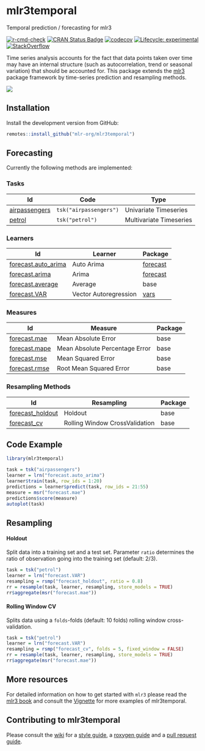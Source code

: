 
# mlr3temporal

Temporal prediction / forecasting for mlr3

<!-- badges: start -->

[![r-cmd-check](https://github.com/mlr-org/mlr3temporal/actions/workflows/r-cmd-check.yml/badge.svg)](https://github.com/mlr-org/mlr3temporal/actions/workflows/r-cmd-check.yml)
[![CRAN Status
Badge](https://www.r-pkg.org/badges/version-ago/mlr3temporal)](https://cran.r-project.org/package=mlr3temporal)
[![codecov](https://codecov.io/gh/mlr-org/mlr3temporal/branch/master/graph/badge.svg)](https://codecov.io/gh/mlr-org/mlr3temporal)
[![Lifecycle:
experimental](https://img.shields.io/badge/lifecycle-experimental-orange.svg)](https://lifecycle.r-lib.org/articles/stages.html#experimental)
[![StackOverflow](https://img.shields.io/badge/stackoverflow-mlr3-orange.svg)](https://stackoverflow.com/questions/tagged/mlr3)
<!-- badges: end -->

Time series analysis accounts for the fact that data points taken over
time may have an internal structure (such as autocorrelation, trend or
seasonal variation) that should be accounted for. This package extends
the [mlr3](https://github.com/mlr-org/mlr3) package framework by
time-series prediction and resampling methods.

![](man/figures/multi_timeseries.png)<!-- -->

## Installation

Install the development version from GitHub:

``` r
remotes::install_github("mlr-org/mlr3temporal")
```

## Forecasting

Currently the following methods are implemented:

### Tasks

| Id                                                                                       | Code                   | Type                    |
|------------------------------------------------------------------------------------------|------------------------|-------------------------|
| [airpassengers](https://mlr3temporal.mlr-org.com/reference/mlr_tasks_airpassengers.html) | `tsk("airpassengers")` | Univariate Timeseries   |
| [petrol](https://mlr3temporal.mlr-org.com/reference/mlr_tasks_petrol.html)               | `tsk("petrol")`        | Multivariate Timeseries |

### Learners

| Id                                                                                                  | Learner               | Package                                                 |
|-----------------------------------------------------------------------------------------------------|-----------------------|---------------------------------------------------------|
| [forecast.auto_arima](https://mlr3temporal.mlr-org.com/reference/mlr_learners_regr.auto_arima.html) | Auto Arima            | [forecast](https://cran.r-project.org/package=forecast) |
| [forecast.arima](https://mlr3temporal.mlr-org.com/reference/mlr_learners_regr.arima.html)           | Arima                 | [forecast](https://cran.r-project.org/package=forecast) |
| [forecast.average](https://mlr3temporal.mlr-org.com/reference/mlr_learners_regr.average.html)       | Average               | base                                                    |
| [forecast.VAR](https://mlr3temporal.mlr-org.com/reference/mlr_learners_regr.VAR.html)               | Vector Autoregression | [vars](https://cran.r-project.org/package=vars)         |

### Measures

| Id                                                                                          | Measure                        | Package |
|---------------------------------------------------------------------------------------------|--------------------------------|---------|
| [forecast.mae](https://mlr3temporal.mlr-org.com/reference/mlr_measures_forecast.mae.html)   | Mean Absolute Error            | base    |
| [forecast.mape](https://mlr3temporal.mlr-org.com/reference/mlr_measures_forecast.mape.html) | Mean Absolute Percentage Error | base    |
| [forecast.mse](https://mlr3temporal.mlr-org.com/reference/mlr_measures_forecast.mse.html)   | Mean Squared Error             | base    |
| [forecast.rmse](https://mlr3temporal.mlr-org.com/reference/mlr_measures_forecast.rmse.html) | Root Mean Squared Error        | base    |

### Resampling Methods

| Id                                                                                                   | Resampling                     | Package |
|------------------------------------------------------------------------------------------------------|--------------------------------|---------|
| [forecast_holdout](https://mlr3temporal.mlr-org.com/reference/mlr_resamplings_forecast_holdout.html) | Holdout                        | base    |
| [forecast_cv](https://mlr3temporal.mlr-org.com/reference/mlr_resamplings_forecast_cv.html)           | Rolling Window CrossValidation | base    |

## Code Example

``` r
library(mlr3temporal)

task = tsk("airpassengers")
learner = lrn("forecast.auto_arima")
learner$train(task, row_ids = 1:20)
predictions = learner$predict(task, row_ids = 21:55)
measure = msr("forecast.mae")
predictions$score(measure)
autoplot(task)
```

## Resampling

#### Holdout

Split data into a training set and a test set. Parameter `ratio`
determines the ratio of observation going into the training set
(default: 2/3).

``` r
task = tsk("petrol")
learner = lrn("forecast.VAR")
resampling = rsmp("forecast_holdout", ratio = 0.8)
rr = resample(task, learner, resampling, store_models = TRUE)
rr$aggregate(msr("forecast.mae"))
```

#### Rolling Window CV

Splits data using a `folds`-folds (default: 10 folds) rolling window
cross-validation.

``` r
task = tsk("petrol")
learner = lrn("forecast.VAR")
resampling = rsmp("forecast_cv", folds = 5, fixed_window = FALSE)
rr = resample(task, learner, resampling, store_models = TRUE)
rr$aggregate(msr("forecast.mae"))
```

## More resources

For detailed information on how to get started with `mlr3` please read
the [mlr3 book](https://mlr3book.mlr-org.com/) and consult the
[Vignette](https://mlr3temporal.mlr-org.com/articles/vignettes.html) for
more examples of mlr3temporal.

## Contributing to mlr3temporal

Please consult the [wiki](https://github.com/mlr-org/mlr3/wiki/) for a
[style guide](https://github.com/mlr-org/mlr3/wiki/Style-Guide), a
[roxygen guide](https://github.com/mlr-org/mlr3/wiki/Roxygen-Guide) and
a [pull request
guide](https://github.com/mlr-org/mlr3/wiki/PR-Guidelines).
